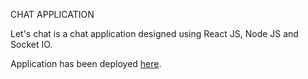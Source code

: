 CHAT APPLICATION

Let's chat is a chat application designed using React JS, Node JS and Socket IO.

Application has been deployed [here](https://vigilant-turing-5d0f87.netlify.app/).
